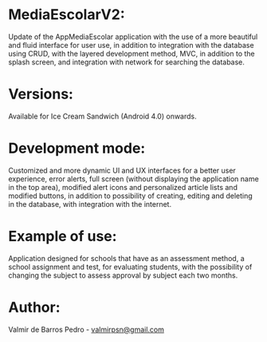 # MediaEscolarV2:

Update of the AppMediaEscolar application with the use of a more beautiful and fluid interface for user use, in addition to integration with the database using CRUD, with the layered development method, MVC, in addition to the splash screen, and integration with network for searching the database.

# Versions:

Available for Ice Cream Sandwich (Android 4.0) onwards.

# Development mode:

Customized and more dynamic UI and UX interfaces for a better user experience, error alerts, full screen (without displaying the application name in the top area), modified alert icons and personalized article lists and modified buttons, in addition to possibility of creating, editing and deleting in the database, with integration with the internet.

# Example of use:

Application designed for schools that have as an assessment method, a school assignment and test, for evaluating students, with the possibility of changing the subject to assess approval by subject each two months.

# Author:

Valmir de Barros Pedro - valmirpsn@gmail.com